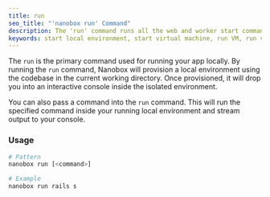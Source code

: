 ```yaml
---
title: run
seo_title: "'nanobox run' Command"
description: The 'run' command runs all the web and worker start commands specified in your boxfile.yml.
keywords: start local environment, start virtual machine, run VM, run virtual machine, run my app locally, development environment
---
```


The `run` is the primary command used for running your app locally. By running the `run` command, Nanobox will provision a local environment using the codebase in the current working directory. Once provisioned, it will drop you into an interactive console inside the isolated environment.

You can also pass a command into the `run` command. This will run the specified command inside your running local environment and stream output to your console.

### Usage
```bash
# Pattern
nanobox run [<command>]

# Example
nanobox run rails s
```

